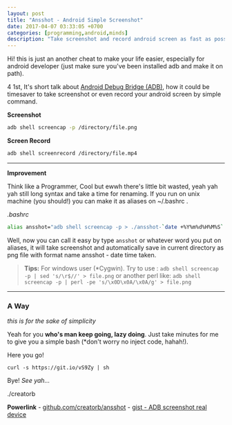```yaml
---
layout: post
title: "Ansshot - Android Simple Screenshot"
date: 2017-04-07 03:33:05 +0700
categories: [programming,android,minds]
description: "Take screenshot and record android screen as fast as possible through adb"
---
```


Hi! this is just an another cheat to make your life easier, especially for android developer (just make sure you've been installed adb and make it on path). 

4 1st, It's short talk about [Android Debug Bridge (ADB)](https://developer.android.com/studio/command-line/adb.html), how it could be timesaver to take screenshot or even record your android screen by simple command. 

<i class="icon-pencil"></i> **Screenshot**
```bash
adb shell screencap -p /directory/file.png
```
<i class="icon-pencil"></i> **Screen Record**

```bash
adb shell screenrecord /directory/file.mp4
```
----------
 <i class="icon-cog"></i> **Improvement**
 
Think like a Programmer, Cool but ewwh there's little bit wasted, yeah yah yah still long syntax and take a time for renaming. If you run on unix machine (you should!) you can make it as aliases on ~/.bashrc .

<i class="icon-file"></i> *.bashrc*
```bash
alias ansshot="adb shell screencap -p > ./ansshot-`date +%Y%m%d%H%M%S`.png"
```

Well, now you can call it easy by type `ansshot` or whatever word you put on aliases, it will take screenshot and automatically save in current directory as png file with format name ansshot - date time taken.


> **Tips:** 
> For windows user (*Cygwin).  Try to use :
> `adb shell screencap -p | sed 's/\r$//' > file.png`
> or another perl like:
> `adb shell screencap -p | perl -pe 's/\x0D\x0A/\x0A/g' > file.png`

----------

### <i class="icon-refresh"></i> **A Way**
<i class="icon-folder-open"></i> *this is for the sake of simplicity*

Yeah for you **who's man keep going, lazy doing**. Just take minutes for me to give you a simple bash (*don't worry no inject code, hahah!).

Here you go!

`curl -s https://git.io/vS9Zy | sh`


Bye! *See yah...*

./creatorb

**<i class="icon-hdd"></i> Powerlink**
	- [github.com/creatorb/ansshot](https://github.com/CreatorB/Ansshot)
	- [gist - ADB screenshot real device](https://gist.github.com/CreatorB/1c15fa87af047395d0392409eaeca203)
